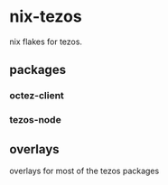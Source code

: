 # nix-tezos

nix flakes for tezos.

## packages

### octez-client

### tezos-node

## overlays

overlays for most of the tezos packages
